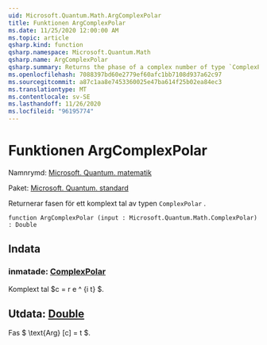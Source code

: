 ```yaml
---
uid: Microsoft.Quantum.Math.ArgComplexPolar
title: Funktionen ArgComplexPolar
ms.date: 11/25/2020 12:00:00 AM
ms.topic: article
qsharp.kind: function
qsharp.namespace: Microsoft.Quantum.Math
qsharp.name: ArgComplexPolar
qsharp.summary: Returns the phase of a complex number of type `ComplexPolar`.
ms.openlocfilehash: 7088397bd60e2779ef60afc1bb7108d937a62c97
ms.sourcegitcommit: a87c1aa8e7453360025e47ba614f25b02ea84ec3
ms.translationtype: MT
ms.contentlocale: sv-SE
ms.lasthandoff: 11/26/2020
ms.locfileid: "96195774"
---
```

# <a name="argcomplexpolar-function"></a>Funktionen ArgComplexPolar

Namnrymd: [Microsoft. Quantum. matematik](xref:Microsoft.Quantum.Math)

Paket: [Microsoft. Quantum. standard](https://nuget.org/packages/Microsoft.Quantum.Standard)


Returnerar fasen för ett komplext tal av typen `ComplexPolar` .

```qsharp
function ArgComplexPolar (input : Microsoft.Quantum.Math.ComplexPolar) : Double
```


## <a name="input"></a>Indata

### <a name="input--complexpolar"></a>inmatade: [ComplexPolar](xref:Microsoft.Quantum.Math.ComplexPolar)

Komplext tal $c = r e ^ {i t} $.



## <a name="output--double"></a>Utdata: [Double](xref:microsoft.quantum.lang-ref.double)

Fas $ \text{Arg} [c] = t $.